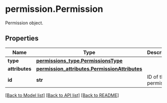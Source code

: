 # permission.Permission

Permission object.
## Properties
Name | Type | Description | Notes
------------ | ------------- | ------------- | -------------
**type** | [**permissions_type.PermissionsType**](PermissionsType.md) |  | 
**attributes** | [**permission_attributes.PermissionAttributes**](PermissionAttributes.md) |  | [optional] 
**id** | **str** | ID of the permission. | [optional] 

[[Back to Model list]](../README.md#documentation-for-models) [[Back to API list]](../README.md#documentation-for-api-endpoints) [[Back to README]](../README.md)


